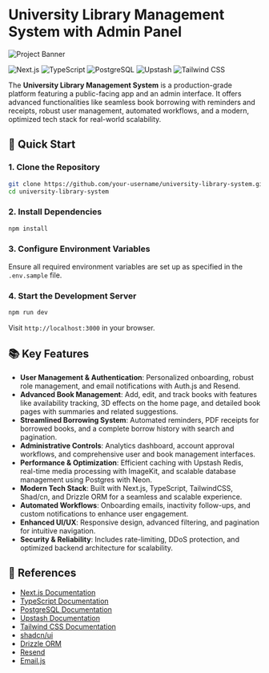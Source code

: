 # University Library Management System with Admin Panel

![Project Banner](https://github.com/user-attachments/assets/7cff0964-6c02-4af5-aa0c-964b349cc9aa)

![Next.js](https://img.shields.io/badge/-Next_JS-black?style=for-the-badge&logo=nextdotjs&logoColor=white)
![TypeScript](https://img.shields.io/badge/-TypeScript-black?style=for-the-badge&logo=typescript&logoColor=white&color=3178C6)
![PostgreSQL](https://img.shields.io/badge/-PostgreSQL-black?style=for-the-badge&logo=postgresql&logoColor=white&color=4169E1)
![Upstash](https://img.shields.io/badge/-Upstash-black?style=for-the-badge&logo=upstash&logoColor=white&color=00E9A3)
![Tailwind CSS](https://img.shields.io/badge/-Tailwind_CSS-black?style=for-the-badge&logo=tailwindcss&logoColor=white&color=06B6D4)

The **University Library Management System** is a production-grade platform featuring a public-facing app and an admin interface. It offers advanced functionalities like seamless book borrowing with reminders and receipts, robust user management, automated workflows, and a modern, optimized tech stack for real-world scalability.

## 🚀 Quick Start

### 1. Clone the Repository

```bash
git clone https://github.com/your-username/university-library-system.git
cd university-library-system
```

### 2. Install Dependencies

```bash
npm install
```

### 3. Configure Environment Variables

Ensure all required environment variables are set up as specified in the `.env.sample` file.

### 4. Start the Development Server

```bash
npm run dev
```

Visit `http://localhost:3000` in your browser.

## 📚 Key Features

- **User Management & Authentication**: Personalized onboarding, robust role management, and email notifications with Auth.js and Resend.  
- **Advanced Book Management**: Add, edit, and track books with features like availability tracking, 3D effects on the home page, and detailed book pages with summaries and related suggestions.  
- **Streamlined Borrowing System**: Automated reminders, PDF receipts for borrowed books, and a complete borrow history with search and pagination.  
- **Administrative Controls**: Analytics dashboard, account approval workflows, and comprehensive user and book management interfaces.  
- **Performance & Optimization**: Efficient caching with Upstash Redis, real-time media processing with ImageKit, and scalable database management using Postgres with Neon.  
- **Modern Tech Stack**: Built with Next.js, TypeScript, TailwindCSS, Shad/cn, and Drizzle ORM for a seamless and scalable experience.  
- **Automated Workflows**: Onboarding emails, inactivity follow-ups, and custom notifications to enhance user engagement.  
- **Enhanced UI/UX**: Responsive design, advanced filtering, and pagination for intuitive navigation.  
- **Security & Reliability**: Includes rate-limiting, DDoS protection, and optimized backend architecture for scalability.

## 🔗 References

- [Next.js Documentation](https://nextjs.org/docs)
- [TypeScript Documentation](https://www.typescriptlang.org/docs/)
- [PostgreSQL Documentation](https://www.postgresql.org/docs/)
- [Upstash Documentation](https://upstash.com/docs)
- [Tailwind CSS Documentation](https://tailwindcss.com/docs)
- [shadcn/ui](https://ui.shadcn.dev)
- [Drizzle ORM](https://orm.drizzle.team)
- [Resend](https://resend.com)
- [Email.js](https://www.emailjs.com)
<!-- - [YouTube](https://www.youtube.com/watch?v=EZajJGOMWas) -->
